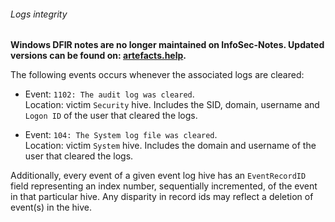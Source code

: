 ###### Logs integrity

**Windows DFIR notes are no longer maintained on InfoSec-Notes. Updated versions can be found on: [artefacts.help](https://artefacts.help/).**

The following events occurs whenever the associated logs are cleared:

  - Event: `1102: The audit log was cleared`. <br/>
    Location: victim `Security` hive.
    Includes the SID, domain, username and `Logon ID` of the user that cleared
    the logs.

  - Event: `104: The System log file was cleared`. <br/>
    Location: victim `System` hive.
    Includes the domain and username of the user that cleared the logs.

Additionally, every event of a given event log hive has an `EventRecordID`
field representing an index number, sequentially incremented, of the event in
that particular hive. Any disparity in record ids may reflect a deletion of
event(s) in the hive.
